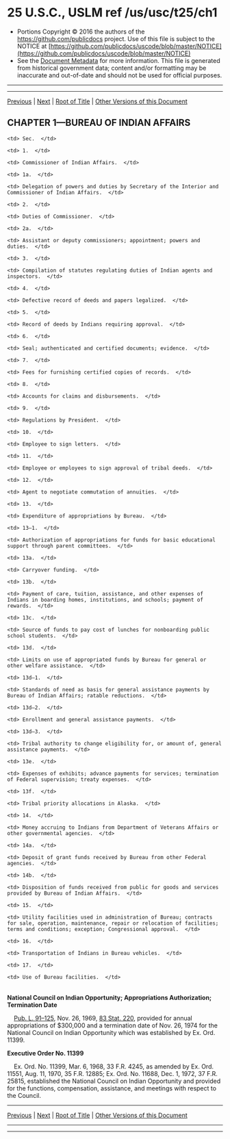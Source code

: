 ---
---

# 25 U.S.C., USLM ref /us/usc/t25/ch1

* Portions Copyright © 2016 the authors of the https://github.com/publicdocs project.
  Use of this file is subject to the NOTICE at [https://github.com/publicdocs/uscode/blob/master/NOTICE](https://github.com/publicdocs/uscode/blob/master/NOTICE)
* See the [Document Metadata](././../../../..//README.md) for more information.
  This file is generated from historical government data; content and/or formatting may be inaccurate and out-of-date and should not be used for official purposes.

----------
----------

[Previous](./../../../..//us/usc/t25/m__us_usc_t25.md) | [Next](./../../../..//us/usc/t25/ch1/m__us_usc_t25_s1.md) | [Root of Title](./../../../../) | [Other Versions of this Document](https://publicdocs.github.io/go/links?ns=uslm&ref=%2Fus%2Fusc%2Ft25%2Fch1)

## CHAPTER 1—BUREAU OF INDIAN AFFAIRS

<table>

  <tr>

    <td> Sec.  </td>

  </tr>

  <tr>

    <td> 1.  </td>

    <td> Commissioner of Indian Affairs.  </td>

  </tr>

  <tr>

    <td> 1a.  </td>

    <td> Delegation of powers and duties by Secretary of the Interior and Commissioner of Indian Affairs.  </td>

  </tr>

  <tr>

    <td> 2.  </td>

    <td> Duties of Commissioner.  </td>

  </tr>

  <tr>

    <td> 2a.  </td>

    <td> Assistant or deputy commissioners; appointment; powers and duties.  </td>

  </tr>

  <tr>

    <td> 3.  </td>

    <td> Compilation of statutes regulating duties of Indian agents and inspectors.  </td>

  </tr>

  <tr>

    <td> 4.  </td>

    <td> Defective record of deeds and papers legalized.  </td>

  </tr>

  <tr>

    <td> 5.  </td>

    <td> Record of deeds by Indians requiring approval.  </td>

  </tr>

  <tr>

    <td> 6.  </td>

    <td> Seal; authenticated and certified documents; evidence.  </td>

  </tr>

  <tr>

    <td> 7.  </td>

    <td> Fees for furnishing certified copies of records.  </td>

  </tr>

  <tr>

    <td> 8.  </td>

    <td> Accounts for claims and disbursements.  </td>

  </tr>

  <tr>

    <td> 9.  </td>

    <td> Regulations by President.  </td>

  </tr>

  <tr>

    <td> 10.  </td>

    <td> Employee to sign letters.  </td>

  </tr>

  <tr>

    <td> 11.  </td>

    <td> Employee or employees to sign approval of tribal deeds.  </td>

  </tr>

  <tr>

    <td> 12.  </td>

    <td> Agent to negotiate commutation of annuities.  </td>

  </tr>

  <tr>

    <td> 13.  </td>

    <td> Expenditure of appropriations by Bureau.  </td>

  </tr>

  <tr>

    <td> 13–1.  </td>

    <td> Authorization of appropriations for funds for basic educational support through parent committees.  </td>

  </tr>

  <tr>

    <td> 13a.  </td>

    <td> Carryover funding.  </td>

  </tr>

  <tr>

    <td> 13b.  </td>

    <td> Payment of care, tuition, assistance, and other expenses of Indians in boarding homes, institutions, and schools; payment of rewards.  </td>

  </tr>

  <tr>

    <td> 13c.  </td>

    <td> Source of funds to pay cost of lunches for nonboarding public school students.  </td>

  </tr>

  <tr>

    <td> 13d.  </td>

    <td> Limits on use of appropriated funds by Bureau for general or other welfare assistance.  </td>

  </tr>

  <tr>

    <td> 13d–1.  </td>

    <td> Standards of need as basis for general assistance payments by Bureau of Indian Affairs; ratable reductions.  </td>

  </tr>

  <tr>

    <td> 13d–2.  </td>

    <td> Enrollment and general assistance payments.  </td>

  </tr>

  <tr>

    <td> 13d–3.  </td>

    <td> Tribal authority to change eligibility for, or amount of, general assistance payments.  </td>

  </tr>

  <tr>

    <td> 13e.  </td>

    <td> Expenses of exhibits; advance payments for services; termination of Federal supervision; treaty expenses.  </td>

  </tr>

  <tr>

    <td> 13f.  </td>

    <td> Tribal priority allocations in Alaska.  </td>

  </tr>

  <tr>

    <td> 14.  </td>

    <td> Money accruing to Indians from Department of Veterans Affairs or other governmental agencies.  </td>

  </tr>

  <tr>

    <td> 14a.  </td>

    <td> Deposit of grant funds received by Bureau from other Federal agencies.  </td>

  </tr>

  <tr>

    <td> 14b.  </td>

    <td> Disposition of funds received from public for goods and services provided by Bureau of Indian Affairs.  </td>

  </tr>

  <tr>

    <td> 15.  </td>

    <td> Utility facilities used in administration of Bureau; contracts for sale, operation, maintenance, repair or relocation of facilities; terms and conditions; exception; Congressional approval.  </td>

  </tr>

  <tr>

    <td> 16.  </td>

    <td> Transportation of Indians in Bureau vehicles.  </td>

  </tr>

  <tr>

    <td> 17.  </td>

    <td> Use of Bureau facilities.  </td>

  </tr>

</table>

 __National Council on Indian Opportunity; Appropriations Authorization; Termination Date__ 

    [Pub. L. 91–125][/us/pl/91/125], Nov. 26, 1969, [83 Stat. 220][/us/stat/83/220], provided for annual appropriations of $300,000 and a termination date of Nov. 26, 1974 for the National Council on Indian Opportunity which was established by Ex. Ord. 11399.

 __Executive Order No. 11399__ 

    Ex. Ord. No. 11399, Mar. 6, 1968, 33 F.R. 4245, as amended by Ex. Ord. 11551, Aug. 11, 1970, 35 F.R. 12885; Ex. Ord. No. 11688, Dec. 1, 1972, 37 F.R. 25815, established the National Council on Indian Opportunity and provided for the functions, compensation, assistance, and meetings with respect to the Council.

----------

[Previous](./../../../..//us/usc/t25/m__us_usc_t25.md) | [Next](./../../../..//us/usc/t25/ch1/m__us_usc_t25_s1.md) | [Root of Title](./../../../../) | [Other Versions of this Document](https://publicdocs.github.io/go/links?ns=uslm&ref=%2Fus%2Fusc%2Ft25%2Fch1)

----------
----------

[/us/pl/91/125]: https://publicdocs.github.io/go/links?ns=uslm&ref=%2Fus%2Fpl%2F91%2F125
[/us/stat/83/220]: https://publicdocs.github.io/go/links?ns=uslm&ref=%2Fus%2Fstat%2F83%2F220


